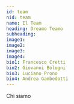 ```yaml
---
id: team
nid: team
name: Il Team
heading: Dreamo Teamo  
subheading: 
image1:
image2:
image3:
image4:
bio1: Francesco Cretti
bio2: Giovanni Bologni
bio3: Luciano Prono
bio4: Andrea Gambedotti
---
```


Chi siamo

<!-- image1: "http://lorempixel.com/240/240/people/1"
image2: "http://lorempixel.com/240/240/people/2"
image3: "http://lorempixel.com/240/240/people/3"
image4: "http://lorempixel.com/240/240/people/4" -->
